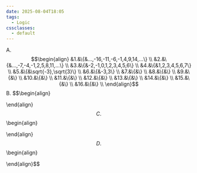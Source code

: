 ```yaml
---
date: 2025-08-04T18:05
tags:
  - Logic
cssclasses:
  - default
---
```

A.
$$\begin{align}
&1.&\{&...,-16,-11,-6,-1,4,9,14,...\} \\
&2.&\{&...,-7,-4,-1,2,5,8,11,...\} \\
&3.&\{&-2,-1,0,1,2,3,4,5,6\} \\
&4.&\{&1,2,3,4,5,6,7\} \\
&5.&\{&\sqrt{-3},\sqrt{3}\} \\
&6.&\{&-3,3\} \\
&7.&\{&\} \\
&8.&\{&\} \\
&9.&\{&\} \\
&10.&\{&\} \\
&11.&\{&\} \\
&12.&\{&\} \\
&13.&\{&\} \\
&14.&\{&\} \\
&15.&\{&\} \\
&16.&\{&\} \\
\end{align}$$
B.
$$\begin{align}

\end{align}$$
C.
$$\begin{align}

\end{align}$$
D.
$$\begin{align}

\end{align}$$